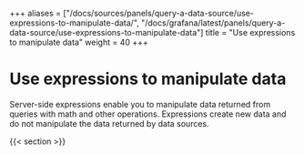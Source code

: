 +++
aliases = ["/docs/sources/panels/query-a-data-source/use-expressions-to-manipulate-data/", "/docs/grafana/latest/panels/query-a-data-source/use-expressions-to-manipulate-data"]
title = "Use expressions to manipulate data"
weight = 40
+++

# Use expressions to manipulate data

Server-side expressions enable you to manipulate data returned from queries with math and other operations. Expressions create new data and do not manipulate the data returned by data sources.

{{< section >}}
